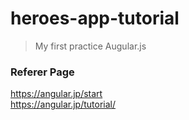 # heroes-app-tutorial

> My first practice Augular.js 

### Referer Page
https://angular.jp/start  
https://angular.jp/tutorial/  